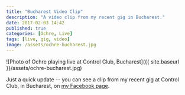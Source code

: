 ```yaml
---
title: "Bucharest Video Clip"
description: "A video clip from my recent gig in Bucharest."
date: 2017-02-03 14:42
published: true
categories: [Ochre, Live]
tags: [live, gig, video]
image: /assets/ochre-bucharest.jpg
---
```

![Photo of Ochre playing live at Control Club, Bucharest]({{ site.baseurl }}/assets/ochre-bucharest.jpg)

Just a quick update -- you can see a clip from my recent gig at Control Club, in Bucharest, on [my Facebook page](https://www.facebook.com/ochremusic).
